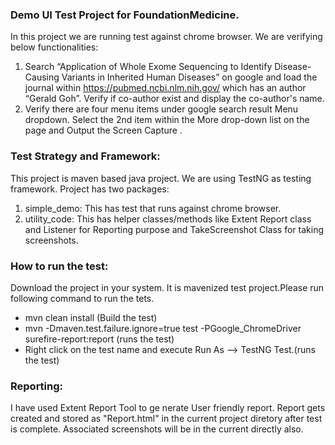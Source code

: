 ### Demo UI Test Project for FoundationMedicine.
In this project we are running test against chrome browser. We are verifying below functionalities:
1) Search “Application of Whole Exome Sequencing to Identify Disease-Causing Variants in Inherited Human Diseases” on google and load the journal within https://pubmed.ncbi.nlm.nih.gov/ which has an author “Gerald Goh”. Verify if co-author exist and display the co-author's name.
2) Verify there are four menu items under google search result Menu dropdown. Select the 2nd item within the More drop-down list on the page and Output the Screen Capture . 



### Test Strategy and Framework:
This project is maven based java project. We are using TestNG as testing framework. Project has two packages:
1) simple_demo: This has test that runs against chrome browser.
2) utility_code: This has helper classes/methods like Extent Report class and Listener for Reporting purpose and TakeScreenshot Class for taking screenshots.


### How to run the test:
Download the project in your system. It is mavenized test project.Please run following command to run the tets.
 - mvn clean install (Build the test)
 - mvn -Dmaven.test.failure.ignore=true test -PGoogle_ChromeDriver surefire-report:report (runs the test)
 - Right click on the test name and execute Run As --> TestNG Test.(runs the test)


### Reporting:
I have used Extent Report Tool to ge nerate User friendly report. Report gets created and stored as "Report.html" in the current project diretory after test is complete. Associated screenshots will be in the current directly also.


